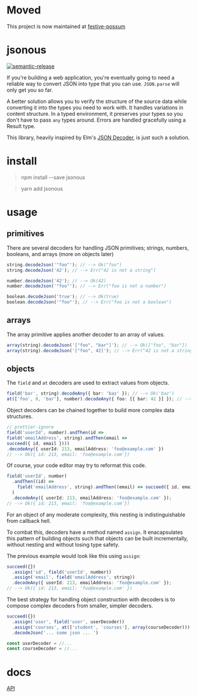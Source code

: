 # Moved
This project is now maintained at [festive-possum](https://github.com/kofno/festive-possum/tree/main/packages/jsonous)

# jsonous

[![semantic-release](https://img.shields.io/badge/%20%20%F0%9F%93%A6%F0%9F%9A%80-semantic--release-e10079.svg)](https://github.com/semantic-release/semantic-release)

If you're building a web application, you're eventually going to need a reliable
way to convert JSON into type that you can use. `JSON.parse` will only get you
so far.

A better solution allows you to verify the structure of the source data while
converting it into the types you need to work with. It handles variations in
content structure. In a typed environment, it preserves your types so you don't
have to pass `any` types around. Errors are handled gracefully using a Result
type.

This library, heavily inspired by Elm's [JSON Decoder](http://package.elm-lang.org/packages/elm-lang/core/latest/Json-Decode), is just
such a solution.

# install

> npm install --save jsonous

> yarn add jsonous

# usage

## primitives

There are several decoders for handling JSON primitives; strings, numbers,
booleans, and arrays (more on objects later)

```typescript
string.decodeJson('"foo"'); // --> Ok("foo")
string.decodeJson('42'); // --> Err("42 is not a string")

number.decodeJson('42'); // --> Ok(42)
number.decodeJson('"foo"'); // --> Err("foo is not a number")

boolean.decodeJson('true'); // --> Ok(true)
boolean.decodeJson('"foo"'); // --> Err("foo is not a boolean")
```

## arrays

The array primitive applies another decoder to an array of values.

```typescript
array(string).decodeJson('["foo", "bar"]'); // --> Ok(["foo", "bar"])
array(string).decodeJson('["foo", 42]'); // --> Err("42 is not a string")
```

## objects

The `field` and `at` decoders are used to extract values from objects.

```typescript
field('bar', string).decodeAny({ bar: 'baz' }); // --> Ok('baz')
at(['foo', 0, 'bar'], number).decodeAny({ foo: [{ bar: 42 }] }); // --> Ok(42)
```

Object decoders can be chained together to build more complex data structures.

```typescript
// prettier-ignore
field('userId', number).andThen(id =>
field('emailAddress', string).andThen(email =>
succeed({ id, email })))
.decodeAny({ userId: 213, emailAddress: 'foo@example.com' })
// --> Ok({ id: 213, email: 'foo@example.com'})
```

Of course, your code editor may try to reformat this code.

```typescript
field('userId', number)
  .andThen((id) =>
    field('emailAddress', string).andThen((email) => succeed({ id, email }))
  )
  .decodeAny({ userId: 213, emailAddress: 'foo@example.com' });
// --> Ok({ id: 213, email: 'foo@example.com'})
```

For an object of any moderate complexity, this nesting is indistinguishable from
callback hell.

To combat this, decoders have a method named `assign`. It enacapsulates this
pattern of building objects such that objects can be built incrementally, without
nesting and without losing type safety.

The previous example would look like this using `assign`:

```typescript
succeed({})
  .assign('id', field('userId', number))
  .assign('email', field('emailAddress', string))
  .decodeAny({ userId: 213, emailAddress: 'foo@example.com' });
// --> Ok({ id: 213, email: 'foo@example.com' })
```

The best strategy for handling object construction with decoders
is to compose complex decoders from smaller, simpler decoders.

```typescript
succeed({})
  .assign('user', field('user', userDecoder))
  .assign('courses', at(['student', 'courses'], array(courseDecoder)))
  .decodeJson('... some json ... ')

const userDecoder = //...
const courseDecoder = //...
```

# docs

[API](https://kofno.github.io/jsonous)
